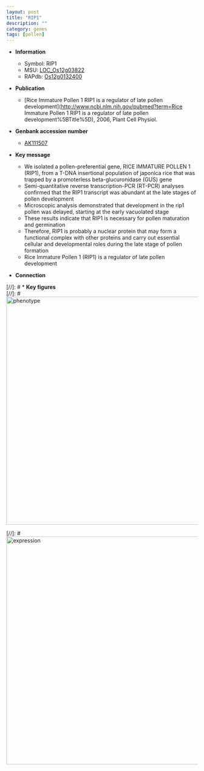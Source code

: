 ```yaml
---
layout: post
title: "RIP1"
description: ""
category: genes
tags: [pollen]
---
```


* **Information**  
    + Symbol: RIP1  
    + MSU: [LOC_Os12g03822](http://rice.plantbiology.msu.edu/cgi-bin/ORF_infopage.cgi?orf=LOC_Os12g03822)  
    + RAPdb: [Os12g0132400](http://rapdb.dna.affrc.go.jp/viewer/gbrowse_details/irgsp1?name=Os12g0132400)  

* **Publication**  
    + [Rice Immature Pollen 1 RIP1 is a regulator of late pollen development](http://www.ncbi.nlm.nih.gov/pubmed?term=Rice Immature Pollen 1 RIP1 is a regulator of late pollen development%5BTitle%5D), 2006, Plant Cell Physiol.

* **Genbank accession number**  
    + [AK111507](http://www.ncbi.nlm.nih.gov/nuccore/AK111507)

* **Key message**  
    + We isolated a pollen-preferential gene, RICE IMMATURE POLLEN 1 (RIP1), from a T-DNA insertional population of japonica rice that was trapped by a promoterless beta-glucuronidase (GUS) gene
    + Semi-quantitative reverse transcription-PCR (RT-PCR) analyses confirmed that the RIP1 transcript was abundant at the late stages of pollen development
    + Microscopic analysis demonstrated that development in the rip1 pollen was delayed, starting at the early vacuolated stage
    + These results indicate that RIP1 is necessary for pollen maturation and germination
    + Therefore, RIP1 is probably a nuclear protein that may form a functional complex with other proteins and carry out essential cellular and developmental roles during the late stage of pollen formation
    + Rice Immature Pollen 1 (RIP1) is a regulator of late pollen development

* **Connection**  

[//]: # * **Key figures**  
[//]: # <img src="http://funRiceGenes.github.io/images/RIP1.pheno.png" alt="phenotype"  style="width: 600px;"/>

[//]: # <img src="http://funRiceGenes.github.io/images/RIP1.exp.png" alt="expression"  style="width: 600px;"/>


